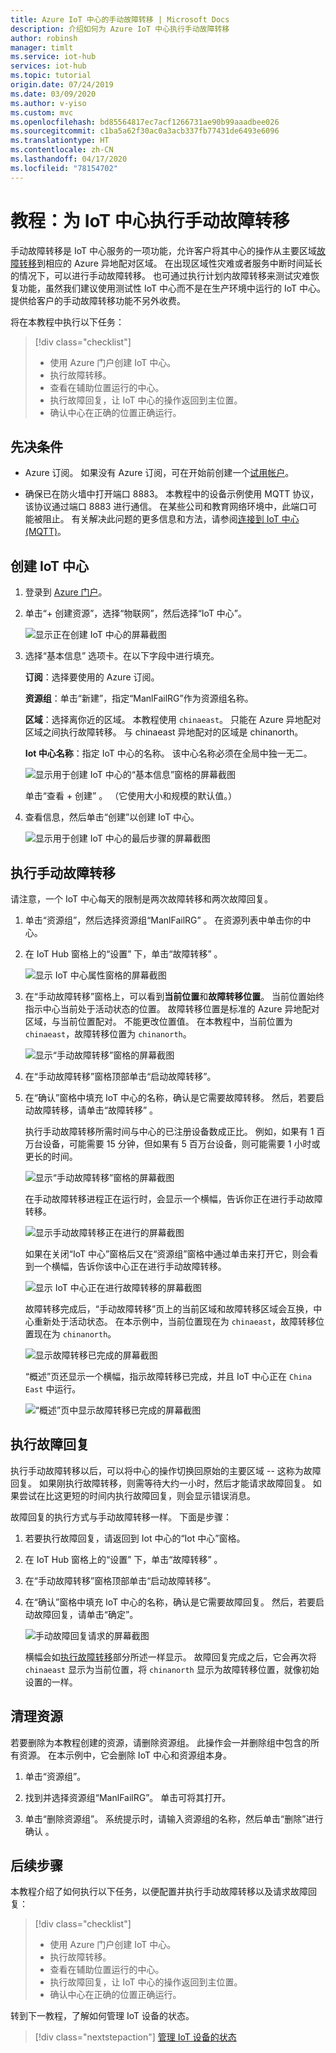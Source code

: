 ```yaml
---
title: Azure IoT 中心的手动故障转移 | Microsoft Docs
description: 介绍如何为 Azure IoT 中心执行手动故障转移
author: robinsh
manager: timlt
ms.service: iot-hub
services: iot-hub
ms.topic: tutorial
origin.date: 07/24/2019
ms.date: 03/09/2020
ms.author: v-yiso
ms.custom: mvc
ms.openlocfilehash: bd85564817ec7acf1266731ae90b99aaadbee026
ms.sourcegitcommit: c1ba5a62f30ac0a3acb337fb77431de6493e6096
ms.translationtype: HT
ms.contentlocale: zh-CN
ms.lasthandoff: 04/17/2020
ms.locfileid: "78154702"
---
```

# <a name="tutorial-perform-manual-failover-for-an-iot-hub"></a>教程：为 IoT 中心执行手动故障转移

手动故障转移是 IoT 中心服务的一项功能，允许客户将其中心的操作从主要区域[故障转移](https://en.wikipedia.org/wiki/Failover)到相应的 Azure 异地配对区域。 在出现区域性灾难或者服务中断时间延长的情况下，可以进行手动故障转移。 也可通过执行计划内故障转移来测试灾难恢复功能，虽然我们建议使用测试性 IoT 中心而不是在生产环境中运行的 IoT 中心。 提供给客户的手动故障转移功能不另外收费。

将在本教程中执行以下任务：

> [!div class="checklist"]
> * 使用 Azure 门户创建 IoT 中心。 
> * 执行故障转移。 
> * 查看在辅助位置运行的中心。
> * 执行故障回复，让 IoT 中心的操作返回到主位置。 
> * 确认中心在正确的位置正确运行。

## <a name="prerequisites"></a>先决条件

- Azure 订阅。 如果没有 Azure 订阅，可在开始前创建一个[试用帐户](https://www.azure.cn/pricing/1rmb-trial)。

* 确保已在防火墙中打开端口 8883。 本教程中的设备示例使用 MQTT 协议，该协议通过端口 8883 进行通信。 在某些公司和教育网络环境中，此端口可能被阻止。 有关解决此问题的更多信息和方法，请参阅[连接到 IoT 中心(MQTT)](iot-hub-mqtt-support.md#connecting-to-iot-hub)。

## <a name="create-an-iot-hub"></a>创建 IoT 中心

1. 登录到 [Azure 门户](https://portal.azure.cn)。 

2. 单击“+ 创建资源”，选择“物联网”，然后选择“IoT 中心”。   

   ![显示正在创建 IoT 中心的屏幕截图](./media/tutorial-manual-failover/create-hub-01.png)

3. 选择“基本信息”  选项卡。在以下字段中进行填充。

    **订阅**：选择要使用的 Azure 订阅。

    **资源组**：单击“新建”，指定“ManlFailRG”作为资源组名称。  

    **区域**：选择离你近的区域。 本教程使用 `chinaeast`。 只能在 Azure 异地配对区域之间执行故障转移。 与 chinaeast 异地配对的区域是 chinanorth。
    
   **Iot 中心名称**：指定 IoT 中心的名称。 该中心名称必须在全局中独一无二。 

   ![显示用于创建 IoT 中心的“基本信息”窗格的屏幕截图](./media/tutorial-manual-failover/create-hub-02-basics.png)

   单击“查看 + 创建”  。 （它使用大小和规模的默认值。） 

4. 查看信息，然后单击“创建”以创建 IoT 中心。  

   ![显示用于创建 IoT 中心的最后步骤的屏幕截图](./media/tutorial-manual-failover/create-hub-03-create.png)

## <a name="perform-a-manual-failover"></a>执行手动故障转移

请注意，一个 IoT 中心每天的限制是两次故障转移和两次故障回复。

1. 单击“资源组”，然后选择资源组“ManlFailRG”   。 在资源列表中单击你的中心。 

1. 在 IoT Hub 窗格上的“设置”  下，单击“故障转移”  。

   ![显示 IoT 中心属性窗格的屏幕截图](./media/tutorial-manual-failover/trigger-failover-01.png)

3. 在“手动故障转移”窗格上，可以看到**当前位置**和**故障转移位置**。 当前位置始终指示中心当前处于活动状态的位置。 故障转移位置是标准的 Azure 异地配对区域，与当前位置配对。 不能更改位置值。 在本教程中，当前位置为 `chinaeast`，故障转移位置为 `chinanorth`。

   ![显示“手动故障转移”窗格的屏幕截图](./media/tutorial-manual-failover/trigger-failover-02.png)

1. 在“手动故障转移”窗格顶部单击“启动故障转移”。  

1. 在“确认”窗格中填充 IoT 中心的名称，确认是它需要故障转移。 然后，若要启动故障转移，请单击“故障转移”  。

   执行手动故障转移所需时间与中心的已注册设备数成正比。 例如，如果有 1 百万台设备，可能需要 15 分钟，但如果有 5 百万台设备，则可能需要 1 小时或更长的时间。

   ![显示“手动故障转移”窗格的屏幕截图](./media/tutorial-manual-failover/trigger-failover-03-confirm.png)

   在手动故障转移进程正在运行时，会显示一个横幅，告诉你正在进行手动故障转移。 

   ![显示手动故障转移正在进行的屏幕截图](./media/tutorial-manual-failover/trigger-failover-04-in-progress.png)

   如果在关闭“IoT 中心”窗格后又在“资源组”窗格中通过单击来打开它，则会看到一个横幅，告诉你该中心正在进行手动故障转移。 

   ![显示 IoT 中心正在进行故障转移的屏幕截图](./media/tutorial-manual-failover/trigger-failover-05-hub-inactive.png)

   故障转移完成后，“手动故障转移”页上的当前区域和故障转移区域会互换，中心重新处于活动状态。 在本示例中，当前位置现在为 `chinaeast`，故障转移位置现在为 `chinanorth`。 

   ![显示故障转移已完成的屏幕截图](./media/tutorial-manual-failover/trigger-failover-06-finished.png)

   “概述”页还显示一个横幅，指示故障转移已完成，并且 IoT 中心正在 `China East` 中运行。

   ![“概述”页中显示故障转移已完成的屏幕截图](./media/tutorial-manual-failover/trigger-failover-06-finished-overview.png)


## <a name="perform-a-failback"></a>执行故障回复 

执行手动故障转移以后，可以将中心的操作切换回原始的主要区域 -- 这称为故障回复。 如果刚执行故障转移，则需等待大约一小时，然后才能请求故障回复。 如果尝试在比这更短的时间内执行故障回复，则会显示错误消息。

故障回复的执行方式与手动故障转移一样。 下面是步骤： 

1. 若要执行故障回复，请返回到 Iot 中心的“Iot 中心”窗格。

2. 在 IoT Hub 窗格上的“设置”  下，单击“故障转移”  。 

3. 在“手动故障转移”窗格顶部单击“启动故障转移”。  

4. 在“确认”窗格中填充 IoT 中心的名称，确认是它需要故障回复。 然后，若要启动故障回复，请单击“确定”。 

   ![手动故障回复请求的屏幕截图](./media/tutorial-manual-failover/trigger-failover-03-confirm.png)

   横幅会如[执行故障转移](#perform-a-failover)部分所述一样显示。 故障回复完成之后，它会再次将 `chinaeast` 显示为当前位置，将 `chinanorth` 显示为故障转移位置，就像初始设置的一样。

## <a name="clean-up-resources"></a>清理资源 

若要删除为本教程创建的资源，请删除资源组。 此操作会一并删除组中包含的所有资源。 在本示例中，它会删除 IoT 中心和资源组本身。 

1. 单击“资源组”。  

2. 找到并选择资源组“ManlFailRG”。  单击可将其打开。 

3. 单击“删除资源组”。  系统提示时，请输入资源组的名称，然后单击“删除”进行确认  。 

## <a name="next-steps"></a>后续步骤

本教程介绍了如何执行以下任务，以便配置并执行手动故障转移以及请求故障回复：

> [!div class="checklist"]
> * 使用 Azure 门户创建 IoT 中心。 
> * 执行故障转移。 
> * 查看在辅助位置运行的中心。
> * 执行故障回复，让 IoT 中心的操作返回到主位置。 
> * 确认中心在正确的位置正确运行。

转到下一教程，了解如何管理 IoT 设备的状态。 

> [!div class="nextstepaction"]
> [管理 IoT 设备的状态](tutorial-device-twins.md)